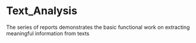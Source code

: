 # Text_Analysis
The series of reports demonstrates the basic functional work on extracting meaningful information from texts
